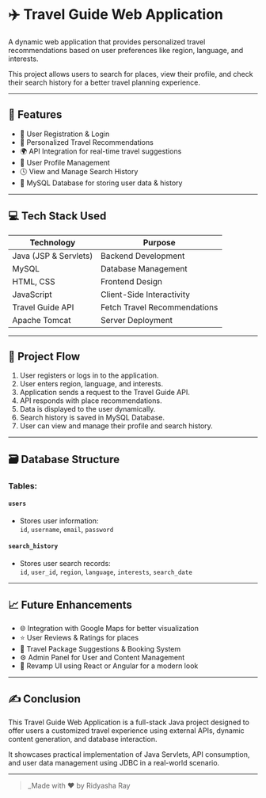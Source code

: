 # ✈️ Travel Guide Web Application  

A dynamic web application that provides personalized travel recommendations based on user preferences like region, language, and interests.  

This project allows users to search for places, view their profile, and check their search history for a better travel planning experience.

---

## 📌 Features

- 🔐 User Registration & Login  
- 🧭 Personalized Travel Recommendations  
- 🌍 API Integration for real-time travel suggestions  
- 👤 User Profile Management  
- 🕓 View and Manage Search History  
- 💾 MySQL Database for storing user data & history  

---

## 💻 Tech Stack Used  

| Technology        | Purpose                              |
|------------------|--------------------------------------|
| Java (JSP & Servlets) | Backend Development               |
| MySQL            | Database Management                  |
| HTML, CSS        | Frontend Design                      |
| JavaScript       | Client-Side Interactivity            |
| Travel Guide API | Fetch Travel Recommendations         |
| Apache Tomcat    | Server Deployment                    |

---

## 🚀 Project Flow  

1. User registers or logs in to the application.  
2. User enters region, language, and interests.  
3. Application sends a request to the Travel Guide API.  
4. API responds with place recommendations.  
5. Data is displayed to the user dynamically.  
6. Search history is saved in MySQL Database.  
7. User can view and manage their profile and search history.

---

## 🗃️ Database Structure  

### Tables:

#### `users`
- Stores user information:  
`id`, `username`, `email`, `password`

#### `search_history`
- Stores user search records:  
`id`, `user_id`, `region`, `language`, `interests`, `search_date`

---

## 📈 Future Enhancements  

- 🌐 Integration with Google Maps for better visualization  
- ⭐ User Reviews & Ratings for places  
- 🎫 Travel Package Suggestions & Booking System  
- ⚙️ Admin Panel for User and Content Management  
- 🎨 Revamp UI using React or Angular for a modern look  

---

## ✍️ Conclusion  

This Travel Guide Web Application is a full-stack Java project designed to offer users a customized travel experience using external APIs, dynamic content generation, and database interaction.

It showcases practical implementation of Java Servlets, API consumption, and user data management using JDBC in a real-world scenario.

---

> _Made with ❤️ by Ridyasha Ray  
